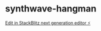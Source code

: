 # synthwave-hangman

[Edit in StackBlitz next generation editor ⚡️](https://stackblitz.com/~/github.com/acrobid/synthwave-hangman)